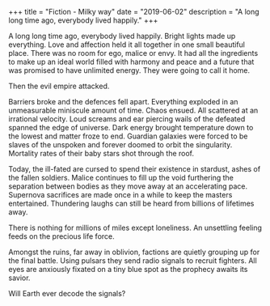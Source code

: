 +++
title = "Fiction - Milky way"
date = "2019-06-02"
description = "A long long time ago, everybody lived happily."
+++

A long long time ago, everybody lived happily. Bright lights made up
everything. Love and affection held it all together in one small
beautiful place. There was no room for ego, malice or envy. It had all
the ingredients to make up an ideal world filled with harmony and peace
and a future that was promised to have unlimited energy.
They were going to call it home.

Then the evil empire attacked.

Barriers broke and the defences fell apart. Everything exploded in an
unmeasurable miniscule amount of time. Chaos ensued. All scattered at
an irrational velocity. Loud screams and ear piercing wails of the
defeated spanned the edge of universe.
Dark energy brought temperature down to the lowest and matter froze to
end. Guardian galaxies were forced to be slaves of the unspoken and
forever doomed to orbit the singularity. Mortality rates of their baby
stars shot through the roof.

Today, the ill-fated are cursed to spend their existence in stardust,
ashes of the fallen soldiers. Malice continues to fill up the void
furthering the separation between bodies as they move away at an
accelerating pace. Supernova sacrifices are made once in a while to
keep the masters entertained. Thundering laughs can still be heard from
billions of lifetimes away.

There is nothing for millions of miles except loneliness. An unsettling
feeling feeds on the precious life force.

Amongst the ruins, far away in oblivion, factions are quietly grouping
up for the final battle. Using pulsars they send radio signals to
recruit fighters. All eyes are anxiously fixated on a tiny blue spot as
the prophecy awaits its savior.

Will Earth ever decode the signals?
